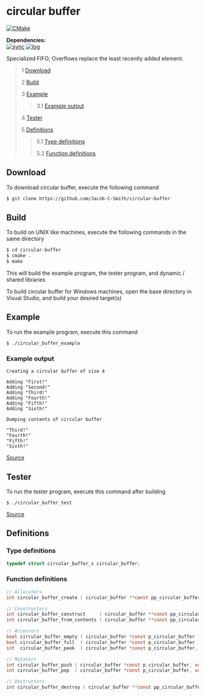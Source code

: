 # circular buffer
[![CMake](https://github.com/Jacob-C-Smith/circular-buffer/actions/workflows/cmake.yml/badge.svg)](https://github.com/Jacob-C-Smith/circular-buffer/actions/workflows/cmake.yml)

**Dependencies:**\
[![sync](https://github.com/Jacob-C-Smith/sync/actions/workflows/cmake.yml/badge.svg)](https://github.com/Jacob-C-Smith/sync/actions/workflows/cmake.yml)
[![log](https://github.com/Jacob-C-Smith/sync/actions/workflows/cmake.yml/badge.svg)](https://github.com/Jacob-C-Smith/sync/actions/workflows/cmake.yml)

 Specialized FIFO; Overflows replace the least recently added element.
 
 > 1 [Download](#download)
 >
 > 2 [Build](#build)
 >
 > 3 [Example](#example)
 >
 >> 3.1 [Example output](#example-output)
 >
 > 4 [Tester](#tester)
 >
 > 5 [Definitions](#definitions)
 >
 >> 5.1 [Type definitions](#type-definitions)
 >>
 >> 5.2 [Function definitions](#function-definitions)

 ## Download
 To download circular buffer, execute the following command
 ```bash
 $ git clone https://github.com/Jacob-C-Smith/circular-buffer
 ```
 ## Build
 To build on UNIX like machines, execute the following commands in the same directory
 ```bash
 $ cd circular-buffer
 $ cmake .
 $ make
 ```
  This will build the example program, the tester program, and dynamic / shared libraries

  To build circular buffer for Windows machines, open the base directory in Visual Studio, and build your desired target(s)
 ## Example
 To run the example program, execute this command
 ```
 $ ./circular_buffer_example
 ```
 ### Example output
 ```
Creating a circular buffer of size 4

Adding "First!"
Adding "Second!"
Adding "Third!"
Adding "Fourth!"
Adding "Fifth!"
Adding "Sixth!"

Dumping contents of circular buffer

"Third!"
"Fourth!"
"Fifth!"
"Sixth!"
 ```
 [Source](main.c)
## Tester
 To run the tester program, execute this command after building
 ```
 $ ./circular_buffer_test
 ```
 [Source](circular_buffer_test.c)
 ## Definitions
 ### Type definitions
 ```c
 typedef struct circular_buffer_s circular_buffer;
 ```
 ### Function definitions
 ```c 
// Allocaters
int circular_buffer_create ( circular_buffer **const pp_circular_buffer );

// Constructors
int circular_buffer_construct     ( circular_buffer **const pp_circular_buffer, size_t size );
int circular_buffer_from_contents ( circular_buffer **const pp_circular_buffer, void * const* const pp_contents, size_t size );

// Accessors
bool circular_buffer_empty ( circular_buffer *const p_circular_buffer );
bool circular_buffer_full  ( circular_buffer *const p_circular_buffer );
int  circular_buffer_peek  ( circular_buffer *const p_circular_buffer, void **pp_data );

// Mutators
int circular_buffer_push ( circular_buffer *const p_circular_buffer, void  *p_data );
int circular_buffer_pop  ( circular_buffer *const p_circular_buffer, void **pp_data );

// Destructors
int circular_buffer_destroy ( circular_buffer **const pp_circular_buffer );
 ```
